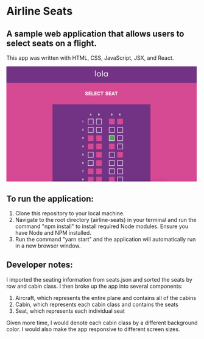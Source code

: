 # Airline Seats

## A sample web application that allows users to select seats on a flight.

This app was written with HTML, CSS, JavaScript, JSX, and React.

<img src="/public/screenshot.png"
     alt="App screenshot"
     style="width: 500px;" />

## To run the application:
1. Clone this repository to your local machine.
2. Navigate to the root directory (airline-seats) in your terminal and run the command "npm install" to install required Node modules. Ensure you have Node and NPM installed.
3. Run the command "yarn start" and the application will automatically run in a new browser window.

## Developer notes:
I imported the seating information from seats.json and sorted the seats by row and cabin class. I then broke up the app into several components:
1. Aircraft, which represents the entire plane and contains all of the cabins
2. Cabin, which represents each cabin class and contains the seats
3. Seat, which represents each individual seat

Given more time, I would denote each cabin class by a different background color. I would also make the app responsive to different screen sizes.
